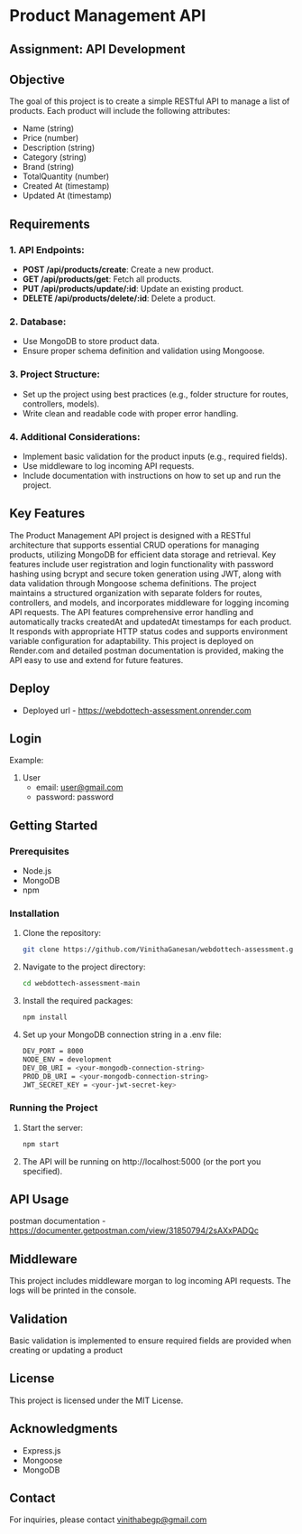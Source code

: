 # Product Management API

## Assignment: API Development

## Objective

The goal of this project is to create a simple RESTful API to manage a list of products. Each product will include the following attributes:

- Name (string)
- Price (number)
- Description (string)
- Category (string)
- Brand (string)
- TotalQuantity (number)
- Created At (timestamp)
- Updated At (timestamp)

## Requirements

### 1. API Endpoints:

- **POST /api/products/create**: Create a new product.
- **GET /api/products/get**: Fetch all products.
- **PUT /api/products/update/:id**: Update an existing product.
- **DELETE /api/products/delete/:id**: Delete a product.

### 2. Database:

- Use MongoDB to store product data.
- Ensure proper schema definition and validation using Mongoose.

### 3. Project Structure:

- Set up the project using best practices (e.g., folder structure for routes, controllers, models).
- Write clean and readable code with proper error handling.

### 4. Additional Considerations:

- Implement basic validation for the product inputs (e.g., required fields).
- Use middleware to log incoming API requests.
- Include documentation with instructions on how to set up and run the project.

## Key Features

The Product Management API project is designed with a RESTful architecture that supports essential CRUD operations for managing products, utilizing MongoDB for efficient data storage and retrieval. Key features include user registration and login functionality with password hashing using bcrypt and secure token generation using JWT, along with data validation through Mongoose schema definitions. The project maintains a structured organization with separate folders for routes, controllers, and models, and incorporates middleware for logging incoming API requests. The API features comprehensive error handling and automatically tracks createdAt and updatedAt timestamps for each product. It responds with appropriate HTTP status codes and supports environment variable configuration for adaptability. This project is deployed on Render.com and detailed postman documentation is provided, making the API easy to use and extend for future features.

## Deploy

- Deployed url - https://webdottech-assessment.onrender.com

## Login

Example:

1. User
   - email: user@gmail.com
   - password: password

## Getting Started

### Prerequisites

- Node.js
- MongoDB
- npm

### Installation

1. Clone the repository:
   ```bash
   git clone https://github.com/VinithaGanesan/webdottech-assessment.git
   ```
2. Navigate to the project directory:
   ```bash
   cd webdottech-assessment-main
   ```
3. Install the required packages:
   ```bash
   npm install
   ```
4. Set up your MongoDB connection string in a .env file:
   ```bash
   DEV_PORT = 8000
   NODE_ENV = development
   DEV_DB_URI = <your-mongodb-connection-string>
   PROD_DB_URI = <your-mongodb-connection-string>
   JWT_SECRET_KEY = <your-jwt-secret-key>
   ```

### Running the Project

1. Start the server:
   ```bash
   npm start
   ```
2. The API will be running on http://localhost:5000 (or the port you specified).

## API Usage

postman documentation - https://documenter.getpostman.com/view/31850794/2sAXxPADQc

## Middleware

This project includes middleware morgan to log incoming API requests. The logs will be printed in the console.

## Validation

Basic validation is implemented to ensure required fields are provided when creating or updating a product

## License

This project is licensed under the MIT License.

## Acknowledgments

- Express.js
- Mongoose
- MongoDB

## Contact

For inquiries, please contact vinithabegp@gmail.com
